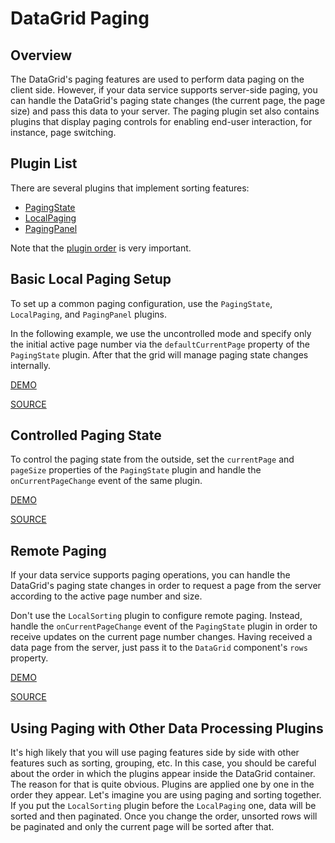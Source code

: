 # DataGrid Paging

## Overview

The DataGrid's paging features are used to perform data paging on the client side. However, if your data service supports server-side paging, you can handle the DataGrid's paging state changes (the current page, the page size) and pass this data to your server. The paging plugin set also contains plugins that display paging controls for enabling end-user interaction, for instance, page switching.

## Plugin List

There are several plugins that implement sorting features:
- [PagingState](../reference/paging-state.md)
- [LocalPaging](../reference/local-paging.md)
- [PagingPanel](../reference/paging-panel.md)

Note that the [plugin order](../README.md#plugin-order) is very important.

## Basic Local Paging Setup

To set up a common paging configuration, use the `PagingState`, `LocalPaging`, and `PagingPanel` plugins.

In the following example, we use the uncontrolled mode and specify only the initial active page number via the `defaultCurrentPage` property of the `PagingState` plugin. After that the grid will manage paging state changes internally.

[DEMO](http://devexpress.github.io/devextreme-reactive/react/datagrid/demos/#/paging/local-paging)

[SOURCE](https://github.com/DevExpress/devextreme-reactive/tree/master/packages/dx-react-demos/src/bootstrap3/paging/local-paging.jsx)

## Controlled Paging State

To control the paging state from the outside, set the `currentPage` and `pageSize` properties of the `PagingState` plugin and handle the `onCurrentPageChange` event of the same plugin.

[DEMO](http://devexpress.github.io/devextreme-reactive/react/datagrid/demos/#/paging/local-paging-controlled)

[SOURCE](https://github.com/DevExpress/devextreme-reactive/tree/master/packages/dx-react-demos/src/bootstrap3/paging/local-paging-controlled.jsx)

## Remote Paging

If your data service supports paging operations, you can handle the DataGrid's paging state changes in order to request a page from the server according to the active page number and size.

Don't use the `LocalSorting` plugin to configure remote paging. Instead, handle the `onCurrentPageChange` event of the `PagingState` plugin in order to receive updates on the current page number changes. Having received a data page from the server, just pass it to the `DataGrid` component's `rows` property.

[DEMO](http://devexpress.github.io/devextreme-reactive/react/datagrid/demos/#/paging/remote-paging)

[SOURCE](https://github.com/DevExpress/devextreme-reactive/tree/master/packages/dx-react-demos/src/bootstrap3/paging/remote-paging.jsx)

## Using Paging with Other Data Processing Plugins

It's high likely that you will use paging features side by side with other features such as sorting, grouping, etc. In this case, you should be careful about the order in which the plugins appear inside the DataGrid container. The reason for that is quite obvious. Plugins are applied one by one in the order they appear. Let's imagine you are using paging and sorting together. If you put the `LocalSorting` plugin before the `LocalPaging` one,  data will be sorted and then paginated. Once you change the order, unsorted rows will be paginated and only the current page will be sorted after that.

